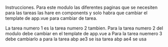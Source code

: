 
Instrucciones.
Para este modulo las diferentes paginas que se necesiten para las tareas
las hare en components y solo habra que cambiar el template de app.vue
para cambiar de tarea. 

La tarea numero 1 es la tarea numero 2 tambien.
Para la tarea numero 2 del modulo debe cambiar en el template de app.vue a <Userlist />
Para la tarea nuemero 3 debe cambiarlo a <Characters />
para la tarea abp ae3 se isa <Seleccion />
tarea abp ae4 se usa <Pokemones />

